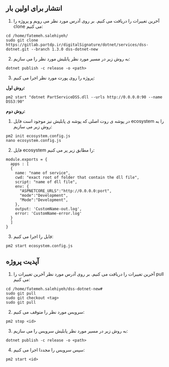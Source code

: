 ## انتشار برای اولین بار

1. آخرین تغییرات را دریافت می کنیم. بر روی آدرس مورد نظر می رویم و پروژه را clone می کنیم:
```
cd /home/fatemeh.salehiyeh/
sudo git clone https://gitlab.partdp.ir/digitalSignature/dotnet/services/dss-dotnet.git --branch 1.3.0 dss-dotnet-new
```
2. به روش زیر در مسیر مورد نظر پابلیش مورد نظر را می سازیم:

```
dotnet publish -c release -o <path>
```

3. پروژه را روی پورت مورد نظر اجرا می کنیم:

**روش اول:**
```
pm2 start "dotnet PartServiceDSS.dll --urls http://0.0.0.0:90 --name DSS3:90"
```

**روش دوم:**

1. در پوشه ی روت اصلی که پوشه ی پابلیش نیز موجود است فایل ecosystem را به روش زیر می سازیم:

```
pm2 init ecosystem.config.js
nano ecosystem.config.js
```
2. فایل ecosystem را مطابق زیر پر می کنیم:
```
module.exports = {
  apps : [
  {
    name: "name of service",
    cwd: "exact root of folder that contain the dll file",
    script: "name of dll file",
    env: {
      "ASPNETCORE_URLS":"http://0.0.0.0:port",
      "mode":"Development",
      "Mode":"Development",
    },
    output: 'CustomName-out.log',
    error: 'CustomName-error.log'
  }
  ]
}
```
3. فایل را اجرا می کنیم:
```
pm2 start ecosystem.config.js

```

## آپدیت پروژه

1. آخرین تغییرات را دریافت می کنیم. بر روی آدرس مورد نظر آخرین تغییرات را pull می کنیم:
```
cd /home/fatemeh.salehiyeh/dss-dotnet-new#
sudo git pull
sudo git checkout <tag>
sudo git pull
```

2. سرویس مورد نظر را متوقف می کنیم:

```pm2 stop <id>```

3. به روش زیر در مسیر مورد نظر پابلیش سرویس را می سازیم:

```
dotnet publish -c release -o <path>
```

4. سپس سرویس را مجددا اجرا می کنیم:

```
pm2 start <id>
```

